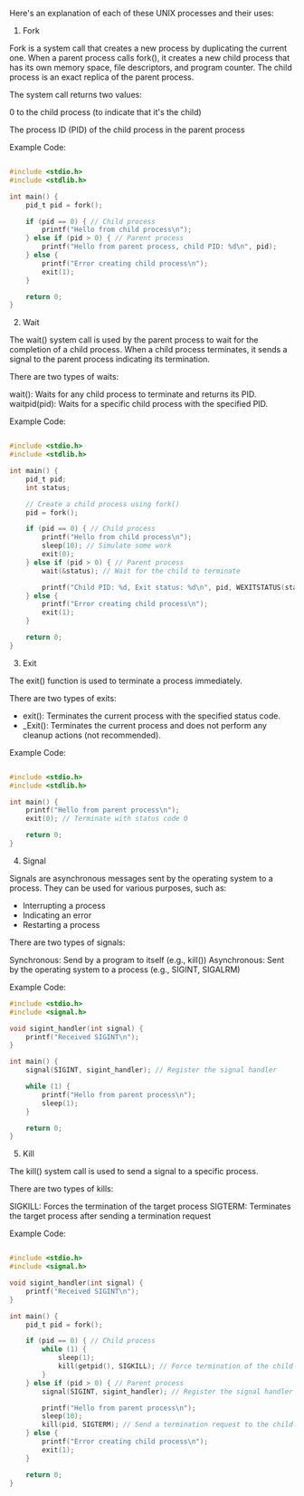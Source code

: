 Here's an explanation of each of these UNIX processes and their uses:

1. Fork

Fork is a system call that creates a new process by duplicating the current one. When a parent process calls fork(), it creates a new child process that has its own memory space, file descriptors, and program counter. The child process is an exact replica of the parent process.

The system call returns two values:


0 to the child process (to indicate that it's the child)

The process ID (PID) of the child process in the parent process

Example Code:


```c

#include <stdio.h>
#include <stdlib.h>

int main() {
    pid_t pid = fork();

    if (pid == 0) { // Child process
        printf("Hello from child process\n");
    } else if (pid > 0) { // Parent process
        printf("Hello from parent process, child PID: %d\n", pid);
    } else {
        printf("Error creating child process\n");
        exit(1);
    }

    return 0;
}
```

2. Wait

The wait() system call is used by the parent process to wait for the completion of a child process. When a child process terminates, it sends a signal to the parent process indicating its termination.

There are two types of waits:

wait(): Waits for any child process to terminate and returns its PID.
waitpid(pid): Waits for a specific child process with the specified PID.

Example Code:


```c

#include <stdio.h>
#include <stdlib.h>

int main() {
    pid_t pid;
    int status;

    // Create a child process using fork()
    pid = fork();

    if (pid == 0) { // Child process
        printf("Hello from child process\n");
        sleep(10); // Simulate some work
        exit(0);
    } else if (pid > 0) { // Parent process
        wait(&status); // Wait for the child to terminate

        printf("Child PID: %d, Exit status: %d\n", pid, WEXITSTATUS(status));
    } else {
        printf("Error creating child process\n");
        exit(1);
    }

    return 0;
}
```

3. Exit

The exit() function is used to terminate a process immediately.


There are two types of exits:


- exit(): Terminates the current process with the specified status code.
- _Exit(): Terminates the current process and does not perform any cleanup actions (not recommended).

Example Code:


```c

#include <stdio.h>
#include <stdlib.h>

int main() {
    printf("Hello from parent process\n");
    exit(0); // Terminate with status code 0

    return 0;
}
```
4. Signal

Signals are asynchronous messages sent by the operating system to a process. They can be used for various purposes, such as:

- Interrupting a process
- Indicating an error
- Restarting a process

There are two types of signals:


Synchronous: Send by a program to itself (e.g., kill())
Asynchronous: Sent by the operating system to a process (e.g., SIGINT, SIGALRM)

Example Code:

```c
#include <stdio.h>
#include <signal.h>

void sigint_handler(int signal) {
    printf("Received SIGINT\n");
}

int main() {
    signal(SIGINT, sigint_handler); // Register the signal handler

    while (1) {
        printf("Hello from parent process\n");
        sleep(1);
    }

    return 0;
}
```

5. Kill

The kill() system call is used to send a signal to a specific process.

There are two types of kills:

SIGKILL: Forces the termination of the target process
SIGTERM: Terminates the target process after sending a termination request

Example Code:


```c

#include <stdio.h>
#include <signal.h>

void sigint_handler(int signal) {
    printf("Received SIGINT\n");
}

int main() {
    pid_t pid = fork();

    if (pid == 0) { // Child process
        while (1) {
            sleep(1);
            kill(getpid(), SIGKILL); // Force termination of the child
        }
    } else if (pid > 0) { // Parent process
        signal(SIGINT, sigint_handler); // Register the signal handler

        printf("Hello from parent process\n");
        sleep(10);
        kill(pid, SIGTERM); // Send a termination request to the child
    } else {
        printf("Error creating child process\n");
        exit(1);
    }

    return 0;
}
```